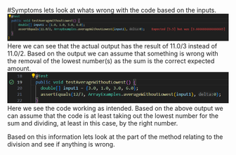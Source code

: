 #Symptoms
lets look at whats wrong with the code based on the inputs.
![Image](lab3_bugs_1.png)	
Here we can see that the actual output has the result of 11.0/3 instead of 11.0/2. Based on the output we can assume that something 
is wrong with the removal of the lowest number(s) as the sum is the correct expected amount.
![Image](lab3_bugs_2.png)
Here we see the code working as intended. Based on the above output we can assume that the code is at least taking out the lowest 
number for the sum and dividing, at least in this case, by the right number. 

Based on this information lets look at the part of the method relating to the division and see if anything is wrong.
